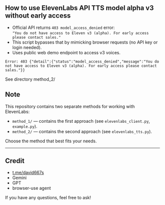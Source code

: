 
## How to use ElevenLabs API TTS  model alpha v3 without early access

- Official API returns `403 model_access_denied` error:  
  `"You do not have access to Eleven v3 (alpha). For early access please contact sales."`
- This script bypasses that by mimicking browser requests (no API key or login needed).
- Uses public web demo endpoint to access v3 voices.

``Error: 403
{"detail":{"status":"model_access_denied","message":"You do not have access to Eleven v3 (alpha). For early access please contact sales."}}``

See directory method_2/

## Note

This repository contains two separate methods for working with ElevenLabs:

- `method_1/` — contains the first approach (see `elevenlabs_client.py`, `example.py`).
- `method_2/` — contains the second approach (see `elevenlabs_tts.py`).

Choose the method that best fits your needs.

---

## Credit

- [t.me/david667s](https://t.me/david667s)
- Gemini
- GPT
- browser-use agent

If you have any questions, feel free to ask!
